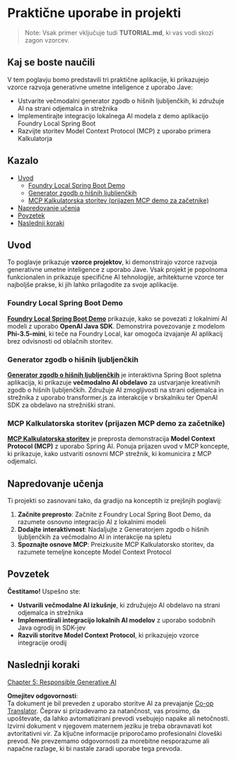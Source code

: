 <!--
CO_OP_TRANSLATOR_METADATA:
{
  "original_hash": "139c227ef39d24287257d1aff6fc6973",
  "translation_date": "2025-07-25T10:14:18+00:00",
  "source_file": "04-PracticalSamples/README.md",
  "language_code": "sl"
}
-->
# Praktične uporabe in projekti

> Note: Vsak primer vključuje tudi **TUTORIAL.md**, ki vas vodi skozi zagon vzorcev.

## Kaj se boste naučili
V tem poglavju bomo predstavili tri praktične aplikacije, ki prikazujejo vzorce razvoja generativne umetne inteligence z uporabo Jave:
- Ustvarite večmodalni generator zgodb o hišnih ljubljenčkih, ki združuje AI na strani odjemalca in strežnika
- Implementirajte integracijo lokalnega AI modela z demo aplikacijo Foundry Local Spring Boot
- Razvijte storitev Model Context Protocol (MCP) z uporabo primera Kalkulatorja

## Kazalo

- [Uvod](../../../04-PracticalSamples)
  - [Foundry Local Spring Boot Demo](../../../04-PracticalSamples)
  - [Generator zgodb o hišnih ljubljenčkih](../../../04-PracticalSamples)
  - [MCP Kalkulatorska storitev (prijazen MCP demo za začetnike)](../../../04-PracticalSamples)
- [Napredovanje učenja](../../../04-PracticalSamples)
- [Povzetek](../../../04-PracticalSamples)
- [Naslednji koraki](../../../04-PracticalSamples)

## Uvod

To poglavje prikazuje **vzorce projektov**, ki demonstrirajo vzorce razvoja generativne umetne inteligence z uporabo Jave. Vsak projekt je popolnoma funkcionalen in prikazuje specifične AI tehnologije, arhitekturne vzorce ter najboljše prakse, ki jih lahko prilagodite za svoje aplikacije.

### Foundry Local Spring Boot Demo

**[Foundry Local Spring Boot Demo](foundrylocal/README.md)** prikazuje, kako se povezati z lokalnimi AI modeli z uporabo **OpenAI Java SDK**. Demonstrira povezovanje z modelom **Phi-3.5-mini**, ki teče na Foundry Local, kar omogoča izvajanje AI aplikacij brez odvisnosti od oblačnih storitev.

### Generator zgodb o hišnih ljubljenčkih

**[Generator zgodb o hišnih ljubljenčkih](petstory/README.md)** je interaktivna Spring Boot spletna aplikacija, ki prikazuje **večmodalno AI obdelavo** za ustvarjanje kreativnih zgodb o hišnih ljubljenčkih. Združuje AI zmogljivosti na strani odjemalca in strežnika z uporabo transformer.js za interakcije v brskalniku ter OpenAI SDK za obdelavo na strežniški strani.

### MCP Kalkulatorska storitev (prijazen MCP demo za začetnike)

**[MCP Kalkulatorska storitev](mcp/calculator/README.md)** je preprosta demonstracija **Model Context Protocol (MCP)** z uporabo Spring AI. Ponuja prijazen uvod v MCP koncepte, ki prikazuje, kako ustvariti osnovni MCP strežnik, ki komunicira z MCP odjemalci.

## Napredovanje učenja

Ti projekti so zasnovani tako, da gradijo na konceptih iz prejšnjih poglavij:

1. **Začnite preprosto**: Začnite z Foundry Local Spring Boot Demo, da razumete osnovno integracijo AI z lokalnimi modeli
2. **Dodajte interaktivnost**: Nadaljujte z Generatorjem zgodb o hišnih ljubljenčkih za večmodalno AI in interakcije na spletu
3. **Spoznajte osnove MCP**: Preizkusite MCP Kalkulatorsko storitev, da razumete temeljne koncepte Model Context Protocol

## Povzetek

**Čestitamo!** Uspešno ste:

- **Ustvarili večmodalne AI izkušnje**, ki združujejo AI obdelavo na strani odjemalca in strežnika
- **Implementirali integracijo lokalnih AI modelov** z uporabo sodobnih Java ogrodij in SDK-jev
- **Razvili storitve Model Context Protocol**, ki prikazujejo vzorce integracije orodij

## Naslednji koraki

[Chapter 5: Responsible Generative AI](../05-ResponsibleGenAI/README.md)

**Omejitev odgovornosti**:  
Ta dokument je bil preveden z uporabo storitve AI za prevajanje [Co-op Translator](https://github.com/Azure/co-op-translator). Čeprav si prizadevamo za natančnost, vas prosimo, da upoštevate, da lahko avtomatizirani prevodi vsebujejo napake ali netočnosti. Izvirni dokument v njegovem maternem jeziku je treba obravnavati kot avtoritativni vir. Za ključne informacije priporočamo profesionalni človeški prevod. Ne prevzemamo odgovornosti za morebitne nesporazume ali napačne razlage, ki bi nastale zaradi uporabe tega prevoda.